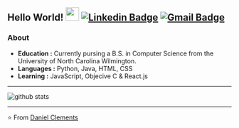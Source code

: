 Hello World! <img src="https://raw.githubusercontent.com/iampavangandhi/iampavangandhi/master/gifs/Hi.gif" width="30px">
[![Linkedin Badge](https://img.shields.io/badge/-Daniel_Clements-blue?style=flat-square&logo=Linkedin&logoColor=white&link=https://www.linkedin.com/in/daniel-clements-26476313a//)](https://www.linkedin.com/in/daniel-clements-26476313a/) [![Gmail Badge](https://img.shields.io/badge/-daniel@clements.tech-c14438?style=flat-square&logo=Gmail&logoColor=white&link=mailto:daniel@clements.tech)](mailto:daniel@clements.tech)
----------------------------------------------------------------------------
### About
-  **Education :** Currently pursing a B.S. in Computer Science from
the University of North Carolina Wilmington.
-  **Languages :** Python, Java, HTML, CSS
-  **Learning :** JavaScript, Objecive C & React.js


-------------------------------------------------------------------------------------------------------------------

![github stats](https://github-readme-stats.vercel.app/api?username=iamclements&show_icons=true)

-------------------------------------------------------------------------------------------------------------------

⭐️ From [Daniel Clements](https://github.com/iamclements)
